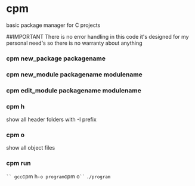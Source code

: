 # cpm
basic package manager for C projects

##IMPORTANT
There is no error handling in this code it's designed for my personal need's so there is no warranty about anything 


### cpm new_package packagename

### cpm new_module packagename modulename

### cpm edit_module packagename modulename

### cpm h
  show all header folders with -I prefix

### cpm o 
  show all object files

### cpm run 
  ` `` gcc `cpm h` -o program `cpm o` `` `
  `./program `

